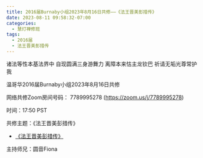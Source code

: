 ```yaml
---
title: 2016届Burnaby小组2023年8月16日共修——《法王晋美彭措传》
date: 2023-08-11 09:58:32-07:00
categories:
  - 慧灯禅修班
tags:
  - 2016届
  - 法王晋美彭措传
---
```

诸法等性本基法界中 自现圆满三身游舞力 离障本来怙主龙钦巴 祈请无垢光尊常护我

温哥华2016届Burnaby小组2023年8月16日共修

网络共修Zoom房间号码： 7789995278 (<https://zoom.us/j/7789995278>)

时间：17:50 PST

共修主题：《法王晋美彭措传》
* [《法王晋美彭措传》](https://s3.ca-central-1.wasabisys.com/hddata/f.huidengchanxiu.net/hdv/d/《法王晋美彭措传》.pdf)

主持师兄：圆音Fiona